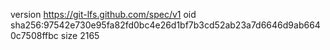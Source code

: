version https://git-lfs.github.com/spec/v1
oid sha256:97542e730e95fa82fd0bc4e26d1bf7b3cd52ab23a7d6646d9ab6640c7508ffbc
size 2165
